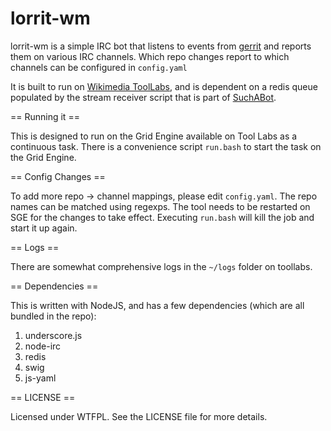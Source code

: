 # lorrit-wm

lorrit-wm is a simple IRC bot that listens to events from [gerrit][1]
and reports them on various IRC channels. Which repo changes report
to which channels can be configured in `config.yaml`

It is built to run on [Wikimedia ToolLabs][2], and is dependent on a
redis queue populated by the stream receiver script that is part of
[SuchABot][3].

== Running it ==

This is designed to run on the Grid Engine available on Tool Labs as 
a continuous task. There is a convenience script `run.bash` to start
the task on the Grid Engine. 

== Config Changes ==

To add more repo -> channel mappings, please edit `config.yaml`. The
repo names can be matched using regexps. The tool needs to be restarted
on SGE for the changes to take effect. Executing `run.bash` will kill
the job and start it up again.

== Logs ==

There are somewhat comprehensive logs in the `~/logs` folder on toollabs.

== Dependencies ==

This is written with NodeJS, and has a few dependencies (which are all
bundled in the repo):

1. underscore.js
2. node-irc
3. redis
4. swig
5. js-yaml

== LICENSE ==

Licensed under WTFPL. See the LICENSE file for more details.

[1]: https://gerrit.wikimedia.org
[2]: http://tools.wmflabs.org
[3]: https://github.com/yuvipanda/SuchABot
